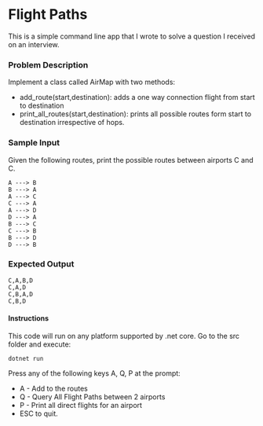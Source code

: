 # Flight Paths 

This is a simple command line app that I wrote to solve a question I received on an interview.   

### Problem Description
Implement a class called AirMap with two methods:

* add_route(start,destination): adds a one way connection flight from start to destination
* print_all_routes(start,destination): prints all possible routes form start to destination irrespective of hops.

### Sample Input

Given the following routes, print the possible routes between airports C and C.

```
A ---> B
B ---> A
A ---> C
C ---> A
A ---> D
D ---> A
B ---> C
C ---> B
B ---> D
D ---> B
```
### Expected Output
```
C,A,B,D
C,A,D
C,B,A,D
C,B,D 
```

#### Instructions
This code will run on any platform supported by .net core.  Go to the src folder and execute:

```
dotnet run
```

Press any of the following keys A, Q, P at the prompt:
* A - Add to the routes
* Q - Query All Flight Paths between 2 airports
* P - Print all direct flights for an airport
* ESC to quit.

